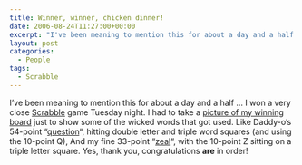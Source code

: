 ```yaml
---
title: Winner, winner, chicken dinner!
date: 2006-08-24T11:27:00+00:00
excerpt: "I've been meaning to mention this for about a day and a half ... I won a very close Scrabble game Tuesday night. I had"
layout: post
categories:
  - People
tags:
  - Scrabble
---
```


I&#8217;ve been meaning to mention this for about a day and a half &#8230; I won a very close [Scrabble](http://www.scrabble.com/) game Tuesday night. I had to take a <a href="https://dv8b8dkxht4vb.cloudfront.net/img/scrabble-060822.gif" data-fslightbox="lightbox">picture of my winning board</a> just to show some of the wicked words that got used. Like Daddy-o&#8217;s 54-point &#8220;[question](http://dictionary.reference.com/browse/question)&#8220;, hitting double letter and triple word squares (and using the 10-point Q), And my fine 33-point &#8220;[zeal](http://dictionary.reference.com/browse/zeal)&#8220;, with the 10-point Z sitting on a triple letter square. Yes, thank you, congratulations **are** in order!
